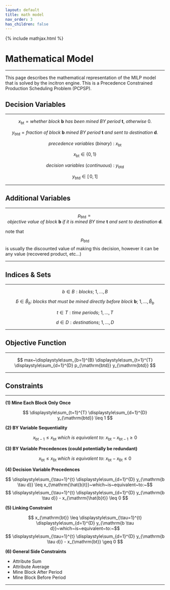 ```yaml
---
layout: default
title: math model
nav_order: 3
has_children: false
---
```


{% include mathjax.html %}

# Mathematical Model
----------

This page describes the mathematical representation of the MILP model that is solved by the incitron engine.
This is a Precedence Constrained Production Scheduling Problem (PCPSP).

## Decision Variables
------------------

$$ x_{\mathrm{bt}} = whether~block~\textbf{b}~has~been~mined~BY~period~\textbf{t},~otherwise~0. $$

$$ y_{\mathrm{btd}} = fraction~of~block~\textbf{b}~mined~BY~period~\textbf{t}~and~sent~to~destination~\textbf{d}. $$

$$ precedence~variables~(binary)~:~x_{\mathrm{bt}} $$

$$ x_{\mathrm{bt}}\in\{0,1\} $$

$$ decision~variables~(continuous)~:~y_{\mathrm{btd}} $$

$$ y_{\mathrm{btd}}\in[ \,0,1] $$

-----------------

## Additional Variables
--------------------

$$ p_{\mathrm{btd}} = objective~value~of~block~\textbf{b}~if~it~is~mined~BY~time~\textbf{t}~and~sent~to~destination~\textbf{d}. $$

note that $$p_{\mathrm{btd}}$$ is usually the discounted value of making this decision, however it can be any value (recovered product, etc...)

---------------

## Indices & Sets
--------------

$$ b \in B : blocks;~1,...,B $$

$$ \hat{b} \in \hat{B}_b :~blocks~that~must~be~mined~directly~before~block~\textbf{b};~1,...,\hat{B}_b $$

$$ t \in T : time~periods;~1,...,T $$

$$ d \in D : destinations;~1,...,D $$

----------------

## Objective Function
------------------

$$ max~\displaystyle\sum_{b=1}^{B} \displaystyle\sum_{t=1}^{T} \displaystyle\sum_{d=1}^{D} p_{\mathrm{btd}} y_{\mathrm{btd}} $$

---------------

## Constraints
-----------

**(1) Mine Each Block Only Once**

$$ \displaystyle\sum_{t=1}^{T} \displaystyle\sum_{d=1}^{D} y_{\mathrm{btd}} \leq 1 $$

**(2) BY Variable Sequentiality**

$$ x_{\mathrm{bt-1}} \leq x_{\mathrm{bt}}~which~is~equivalent~to:~x_{\mathrm{bt}} - x_{\mathrm{bt-1}} \geq 0 $$

**(3) BY Variable Precedences (could potentially be redundant)**

$$ x_{\mathrm{bt}} \leq x_{\mathrm{\hat{b}t}}~which~is~equivalent~to:~x_{\mathrm{bt}} - x_{\mathrm{\hat{b}t}} \leq 0 $$

**(4) Decision Variable Precedences**

$$ \displaystyle\sum_{\tau=1}^{t} \displaystyle\sum_{d=1}^{D} y_{\mathrm{b \tau d}} \leq x_{\mathrm{\hat{b}t}}~which~is~equivalent~to:~$$
$$ \displaystyle\sum_{\tau=1}^{t} \displaystyle\sum_{d=1}^{D} y_{\mathrm{b \tau d}} - x_{\mathrm{\hat{b}t}} \leq 0 $$

**(5) Linking Constraint**

$$ x_{\mathrm{bt}} \leq \displaystyle\sum_{\tau=1}^{t} \displaystyle\sum_{d=1}^{D} y_{\mathrm{b \tau d}}~which~is~equivalent~to:~$$
$$ \displaystyle\sum_{\tau=1}^{t} \displaystyle\sum_{d=1}^{D} y_{\mathrm{b \tau d}} - x_{\mathrm{bt}} \geq 0 $$

**(6) General Side Constraints**

* Attribute Sum
* Attribute Average
* Mine Block After Period
* Mine Block Before Period

----------------

